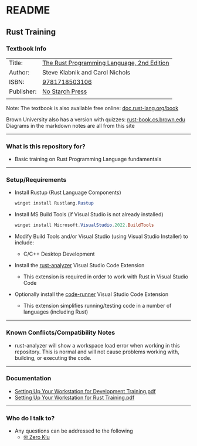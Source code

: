 # README #

## Rust Training ##

### Textbook Info ###

|            |                                                                                                          |
|------------|----------------------------------------------------------------------------------------------------------|
| Title:     | [The Rust Programming Language, 2nd Edition](https://nostarch.com/rust-programming-language-2nd-edition) |
| Author:    | Steve Klabnik and Carol Nichols                                                                          |
| ISBN:      | [9781718503106](https://isbnsearch.org/isbn/9781718503106)                                               |
| Publisher: | [No Starch Press](https://nostarch.com/)                                                                 |
|||

Note: The textbook is also available free online:
[doc.rust-lang.org/book](https://doc.rust-lang.org/book)

Brown University also has a version with quizzes:
[rust-book.cs.brown.edu](https://rust-book.cs.brown.edu)<br>
Diagrams in the markdown notes are all from this site

---
### What is this repository for? ###

* Basic training on Rust Programming Language fundamentals

---

### Setup/Requirements ###

* Install Rustup (Rust Language Components)
    ```powershell
    winget install Rustlang.Rustup
    ```

* Install MS Build Tools (if Visual Studio is not already installed)
    ```powershell
    winget install Microsoft.VisualStudio.2022.BuildTools
    ```

* Modify Build Tools and/or Visual Studio (using Visual Studio Installer) to include:
    * C/C++ Desktop Development

* Install the
  [rust-analyzer](https://marketplace.visualstudio.com/items?itemName=rust-lang.rust-analyzer)
  Visual Studio Code Extension
    * This extension is required in order to work with Rust in Visual Studio Code

* Optionally install the
  [code-runner](https://marketplace.visualstudio.com/items?itemName=formulahendry.code-runner)
  Visual Studio Code Extension
    * This extension simplifies running/testing code in a number of languages (including Rust)

---

### Known Conflicts/Compatibility Notes ###

* rust-analyzer will show a workspace load error when working in
  this repository. This is normal and will not cause problems working
  with, building, or executing the code.

---

### Documentation ###

* [Setting Up Your Workstation for Development Training.pdf](./additional-files/Setting%20Up%20Your%20Workstation%20for%20Development%20Training.pdf)
* [Setting Up Your Workstation for Rust Training.pdf](./additional-files/Setting%20Up%20Your%20Workstation%20for%20Rust%20Training.pdf)

---

### Who do I talk to? ###

* Any questions can be addressed to the following
    * [✉ Zero Klu](mailto:zeroklu@myself.com?subject=Rust%20Training&body=Question%20about%20your%20Rust%20Training%20repository%20on%20GitHub:)
